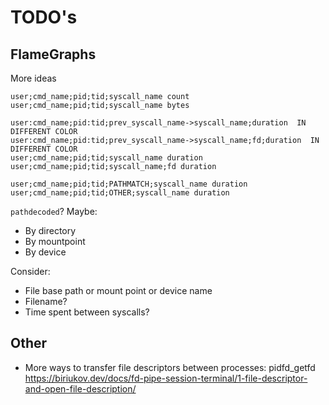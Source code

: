# TODO's

## FlameGraphs

More ideas

```
user;cmd_name;pid;tid;syscall_name count
user;cmd_name;pid;tid;syscall_name bytes

user:cmd_name;pid:tid;prev_syscall_name->syscall_name;duration  IN DIFFERENT COLOR
user:cmd_name;pid:tid;prev_syscall_name->syscall_name;fd;duration  IN DIFFERENT COLOR
user;cmd_name;pid;tid;syscall_name duration
user;cmd_name;pid;tid;syscall_name;fd duration

user;cmd_name;pid;tid;PATHMATCH;syscall_name duration
user;cmd_name;pid;tid;OTHER;syscall_name duration
```

`pathdecoded`? Maybe:

* By directory
* By mountpoint
* By device


Consider:

* File base path or mount point or device name
* Filename?
* Time spent between syscalls?

## Other

* More ways to transfer file descriptors between processes: pidfd_getfd https://biriukov.dev/docs/fd-pipe-session-terminal/1-file-descriptor-and-open-file-description/

